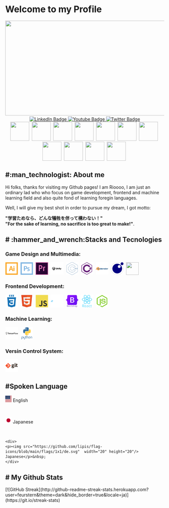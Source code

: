 <h1 bgcolor="blue">Welcome to my Profile</h1> 

<div id="header" align="center">
  <img src="https://i.pinimg.com/originals/e1/85/18/e18518c6d24257c6fb02e3c95a862d85.gif" width="600" height="300"/>
  
  
  <div id="badges">
  <a href="https://www.linkedin.com/in/muhammad-rio-kurniawan-67163421a/">
    <img src="https://img.shields.io/badge/LinkedIn-blue?style=for-the-badge&logo=linkedin&logoColor=white" alt="LinkedIn Badge"/>
  </a>
  <a href="your-youtube-URL">
    <img src="https://img.shields.io/badge/YouTube-red?style=for-the-badge&logo=youtube&logoColor=white" alt="Youtube Badge"/>
  </a>
  <a href="https://web.facebook.com/hortwesselliede/">
    <img src="https://img.shields.io/badge/Twitter-blue?style=for-the-badge&logo=twitter&logoColor=white" alt="Twitter Badge"/>
  </a>
</div>

</div>

<div align="center">
  <img src="https://c.tenor.com/AlbepvzfWiEAAAAd/rin-yuru-camp.gif"  width="60" height="60"/>&nbsp;
  <img src="https://c.tenor.com/Iuz9H8t-eLkAAAAC/upset-nico.gif"  width="60" height="60"/>&nbsp;
  <img src="https://c.tenor.com/Ur19tGULKtMAAAAd/anime-girl-blue-haired.gif"  width="60" height="60"/>&nbsp;
  <img src="https://c.tenor.com/IMNDZBkct8gAAAAC/anime-girl.gif"   width="60" height="60"/>&nbsp;
  <img src="https://c.tenor.com/ThWFu50NldAAAAAC/funny-cute.gif"  width="60" height="60"/>&nbsp;
  <img src="https://c.tenor.com/nsoEFPKV_agAAAAC/anime-girl.gif"   width="60" height="60"/>&nbsp;
  <img src="https://c.tenor.com/IbauyqcG7ycAAAAd/tachibana-smug-anime-girl.gif"  width="60" height="60"/>&nbsp;
  <img src="https://c.tenor.com/ruqSZCLg2tMAAAAC/vtuber-punkalopi.gif"  width="60" height="60"/>&nbsp;
  <img src="https://c.tenor.com/9OdRAHRkaKEAAAAC/shikimori.gif"  width="60" height="60"/>&nbsp;
  <img src="https://c.tenor.com/bZzKPf6a0hgAAAAd/shikimori-shikimori-not-just-cute.gif"  width="60" height="60"/>&nbsp;
  <img src="https://c.tenor.com/dOGncK_Qo0oAAAAC/kopa22-anime.gif"  width="60" height="60"/>&nbsp;
 
  
  </div>
  

<div class="my-info">
  <h2>#:man_technologist: About me</h2>
 
  <p>Hi folks, thanks for visiting my Github pages! I am Rioooo, I am just an ordinary lad who who focus on game development, frontend and machine learning field and also quite fond of learning foregin languages.</p>
  <p>Well, I will give my best shot in order to pursue my dream, I got motto:</p>
  <b>"学習ためなら、どんな犠牲を伴って構わない！"</b> <br />
    <b>"For the sake of learning, no sacrifice is too great to make!"</b>.
    
 
  <h2> # :hammer_and_wrench:Stacks and Tecnologies</h2>
  <div>
    <h3>Game Design and Multimedia:</h3>
      <img src="https://github.com/devicons/devicon/blob/master/icons/illustrator/illustrator-line.svg"  width="40" height="40"/>&nbsp;
    <img src="https://github.com/devicons/devicon/blob/master/icons/photoshop/photoshop-line.svg" title="Photoshop" width="40" height="40"/>&nbsp;
     <img src="https://github.com/devicons/devicon/blob/master/icons/premierepro/premierepro-original.svg"  width="40" height="40"/>&nbsp;
    <img src="https://github.com/devicons/devicon/blob/master/icons/unity/unity-original-wordmark.svg" title="React" alt="React" width="40" height="40"/>&nbsp;
     <img src="https://github.com/devicons/devicon/blob/master/icons/cplusplus/cplusplus-line.svg"  width="40" height="40"/>&nbsp;
     <img src="https://github.com/devicons/devicon/blob/master/icons/csharp/csharp-line.svg"  width="40" height="40"/>&nbsp;
     <img src="https://github.com/devicons/devicon/blob/master/icons/blender/blender-original-wordmark.svg" title="Material UI" alt="Material UI" width="40" height="40"/>&nbsp;
    <img src="https://github.com/devicons/devicon/blob/master/icons/lua/lua-original.svg"  width="40" height="40"/>&nbsp;
    <img src="https://upload.wikimedia.org/wikipedia/commons/thumb/5/58/Roblox_Studio_logo_2021_present.svg/2048px-Roblox_Studio_logo_2021_present.svg.png"  width="40" height="40"/>&nbsp;
   
 
   <h3>Frontend Development:</h3>
  <img src="https://github.com/devicons/devicon/blob/master/icons/css3/css3-plain-wordmark.svg"  title="CSS3" alt="CSS" width="40" height="40"/>&nbsp;
  <img src="https://github.com/devicons/devicon/blob/master/icons/html5/html5-original.svg" title="HTML5" alt="HTML" width="40" height="40"/>&nbsp;
  <img src="https://github.com/devicons/devicon/blob/master/icons/javascript/javascript-original.svg" title="JavaScript" alt="JavaScript" width="40" height="40"/>&nbsp;
      <img src="https://github.com/devicons/devicon/blob/master/icons/tailwindcss/tailwindcss-original-wordmark.svg"  width="40" height="40"/>&nbsp;
      <img src="https://github.com/devicons/devicon/blob/master/icons/bootstrap/bootstrap-original-wordmark.svg"  width="40" height="40"/>&nbsp;
     <img src="https://github.com/devicons/devicon/blob/master/icons/react/react-original-wordmark.svg" title="React" alt="React" width="40" height="40"/>&nbsp;
     <img src="https://github.com/devicons/devicon/blob/master/icons/nodejs/nodejs-original.svg"  width="40" height="40"/>&nbsp;
 
  
  <h3>Machine Learning:</h3>
   <img src="https://github.com/devicons/devicon/blob/master/icons/tensorflow/tensorflow-line-wordmark.svg"  width="40" height="40"/>&nbsp;
  <img src="https://github.com/devicons/devicon/blob/master/icons/python/python-original-wordmark.svg"  width="40" height="40"/>&nbsp;
  
  <h3>Versin Control System:</h3>
   <img src="https://github.com/devicons/devicon/blob/master/icons/git/git-original-wordmark.svg" title="Git" **alt="Git" width="40" height="40"/>
  
  
  
  <h2> #Spoken Language</h2>
  
  <div>
    <p><img src="https://github.com/lipis/flag-icons/blob/main/flags/1x1/us.svg"  width="20" height="20"/> English</p>&nbsp;
    </div>
      
      
  <div>
    <p><img src="https://github.com/lipis/flag-icons/blob/main/flags/1x1/jp.svg"  width="20" height="20"/> Japanese</p>&nbsp;
    </div>
  
    <div>
    <p><img src="https://github.com/lipis/flag-icons/blob/main/flags/1x1/de.svg"  width="20" height="20"/> Japanese</p>&nbsp;
    </div>
   
  <h2># My Github Stats</h2>
[![GitHub Streak](http://github-readme-streak-stats.herokuapp.com?user=feurstern&theme=dark&hide_border=true&locale=ja)](https://git.io/streak-stats)
